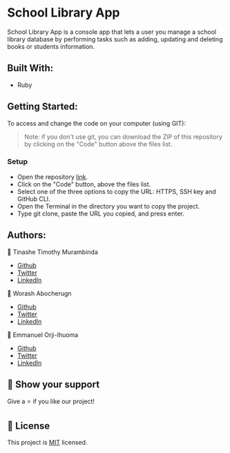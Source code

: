 # School Library App

School Library App is a console app that lets a user you manage a school library database by performing tasks such as adding, updating and deleting books or students information.

## Built With:
- Ruby

## Getting Started:
To access and change the code on your computer (using GIT):
> Note: if you don't use git, you can download the ZIP of this repository by clicking on the "Code" button above the files list.

### Setup
- Open the repository [link](https://github.com/Draxeytina/school-library).
- Click on the "Code" button, above the files list.
- Select one of the three options to copy the URL: HTTPS, SSH key and GitHub CLI.
- Open the Terminal in the directory you want to copy the project.
- Type git clone, paste the URL you copied, and press enter.

## Authors:

:bust_in_silhouette: Tinashe Timothy Murambinda
* <a href="https://github.com/Draxeytina/">Github</a>
* <a href="https://twitter.com/tinamura2">Twitter</a>
* <a href="https://www.linkedin.com/in/timothy-tinashe-murambinda/">LinkedIn</a>

:bust_in_silhouette: Worash Abocherugn
* <a href="https://github.com/worashf?">Github</a>
* <a href="https://twitter.com/tinamura2">Twitter</a>
* <a href="https://www.linkedin.com/in/timothy-tinashe-murambinda/">LinkedIn</a>

:bust_in_silhouette: Emmanuel Orji-Ihuoma
* <a href="https://github.com/emmiiorji/">Github</a>
* <a href="https://twitter.com/emmiiorji">Twitter</a>
* <a href="https://www.linkedin.com/in/orji-emmanuel/">LinkedIn</a>


## :star2: Show your support
Give a :star: if you like our project!

## :pencil: License
This project is [MIT](https://github.com/Draxeytina/school-library/LICENSE) licensed.
